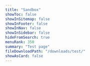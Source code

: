 ```yaml
---
title: "Sandbox"
showToc: false
showInSitemap: false
showInFooter: false
showInNav: false
showInSidebar: false
hideFromSearch: true
menuRank: 350
summary: "Test page"
fileDownloadPath: "/downloads/test/"
showAsCard: false
---
```


<Sandbox />
